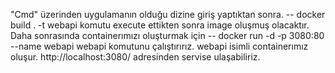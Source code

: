 "Cmd" üzerinden uygulamanın olduğu dizine giriş yaptıktan sonra.
 -- docker build . -t webapi 
 komutu execute ettikten sonra image oluşmuş olacaktır.
 Daha sonrasında containerımızı oluşturmak için
 -- docker run -d -p 3080:80 --name webapi webapi
 komutunu çalıştırırız. webapi isimli containerımız oluşur.
 http://localhost:3080/ adresinden servise ulaşabiliriz.
